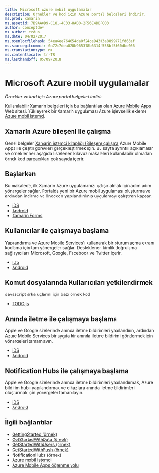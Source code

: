 ```yaml
---
title: Microsoft Azure mobil uygulamalar
description: Örnekler ve kod için Azure portal belgeleri indirir.
ms.prod: xamarin
ms.assetid: 7B9AA8D9-C181-4C33-8AB0-2F56E4DBFC03
author: conceptdev
ms.author: crdun
ms.date: 04/02/2017
ms.openlocfilehash: 54ea6ee764054da0f24ce94303a8899971fd63af
ms.sourcegitcommit: 0a72c7dea020b965378b6314f558bf5360dbd066
ms.translationtype: MT
ms.contentlocale: tr-TR
ms.lasthandoff: 05/09/2018
---
```

# <a name="microsoft-azure-mobile-apps"></a>Microsoft Azure mobil uygulamalar

_Örnekler ve kod için Azure portal belgeleri indirir._

<!--
NOTE TO AUTHORS: this page is referenced from
http://azure.microsoft.com/develop/mobile/xamarin/
as https://developer.xamarin.com/guides/cross-platform/data-cloud/mobile-services/
A redirect has been put in place to /mobile-apps/ HOWEVER the /Resources/ .ZIP files are still located in /mobile-services/ so that the following permalinks don't break

The ZIPs in /Resources/ are also referenced by inbound links
Getting Started  http://go.microsoft.com/fwlink/p/?LinkId=331359
Get started with data   http://go.microsoft.com/fwlink/p/?LinkId=331302
Get started with push   http://go.microsoft.com/fwlink/p/?LinkId=331303
Get started with authentication http://go.microsoft.com/fwlink/p/?LinkId=331328
Get started with Notification Hubs  http://go.microsoft.com/fwlink/p/?LinkId=331329
Validate and modify data    http://go.microsoft.com/fwlink/p/?LinkId=331330
-->


Kullanılabilir Xamarin belgeleri için bu bağlantıları olan [Azure Mobile Apps](https://docs.microsoft.com/azure/app-service-mobile/) Web sitesi.
Yükleyerek bir Xamarin uygulaması Azure işlevsellik ekleme [Azure mobil istemci](https://www.nuget.org/packages/Microsoft.Azure.Mobile.Client/).

## <a name="working-with-the-xamarin-azure-component"></a>Xamarin Azure bileşeni ile çalışma

Genel belgeler [Xamarin istemci kitaplığı (Bileşen) çalışma](https://docs.microsoft.com/azure/app-service-mobile/app-service-mobile-dotnet-how-to-use-client-library) Azure Mobile Apps ile çeşitli görevleri gerçekleştirmek için. Bu sayfa ayrıntılı açıklamalar ve örnekler her aşağıda listelenen kılavuz makaleleri kullanılabilir olmadan örnek kod parçacıkları çok sayıda içerir.

## <a name="getting-started"></a>Başlarken

Bu makalede, ilk Xamarin Azure uygulamanızı çalışır almak için adım adım yönergeler sağlar.
Portalda yeni bir Azure mobil uygulaması oluşturma ve ardından indirme ve önceden yapılandırılmış uygulamayı çalıştıran kapsar.

-  [iOS](https://docs.microsoft.com/azure/app-service-mobile/app-service-mobile-xamarin-ios-get-started/)
-  [Android](https://docs.microsoft.com/azure/app-service-mobile/app-service-mobile-xamarin-android-get-started/)
-  [Xamarin.Forms](https://docs.microsoft.com/azure/app-service-mobile/app-service-mobile-xamarin-forms-get-started)

<!--
## Validate, Modify and Augment Data in Scripts

Demonstrates how to add server-side scripts to Azure Mobile Services data tables to implement server-side validation and other functionality.

-  [iOS](https://azure.microsoft.com/documentation/articles/mobile-services-dotnet-how-to-use-client-library/#errors)
-  [Android](https://azure.microsoft.com/documentation/articles/mobile-services-dotnet-how-to-use-client-library/#errors)
-->

<!--
## Add Paging to Data

A quick example of paging large sets of data using Skip() and Take().

-  [iOS](https://azure.microsoft.com/documentation/articles/mobile-services-dotnet-how-to-use-client-library/#paging)
-  [Android](https://azure.microsoft.com/documentation/articles/mobile-services-dotnet-how-to-use-client-library/#paging)
-->

## <a name="get-started-with-users"></a>Kullanıcılar ile çalışmaya başlama

Yapılandırma ve Azure Mobile Services'ı kullanarak bir oturum açma ekranı kodlama için tam yönergeler sağlar. Desteklenen kimlik doğrulama sağlayıcıları, Microsoft, Google, Facebook ve Twitter içerir.

-  [iOS](https://azure.microsoft.com/documentation/articles/app-service-mobile-xamarin-ios-get-started-users/)
-  [Android](https://azure.microsoft.com/documentation/articles/app-service-mobile-xamarin-android-get-started-users/)


## <a name="authorize-users-in-scripts"></a>Komut dosyalarında Kullanıcıları yetkilendirmek

Javascript arka uçlarını için bazı örnek kod

-  [TODO.js](https://github.com/Azure/azure-mobile-apps-node/blob/master/samples/personal-table/tables/TodoItem.js#L38)


## <a name="get-started-with-push"></a>Anında iletme ile çalışmaya başlama

Apple ve Google sitelerinde anında iletme bildirimleri yapılandırın, ardından Azure Mobile Services bir aygıta bir anında iletme bildirimi göndermek için yönergeleri tamamlayın.

-  [iOS](https://docs.microsoft.com/azure/app-service-mobile/app-service-mobile-xamarin-ios-get-started-push)
-  [Android](https://docs.microsoft.com/azure/app-service-mobile/app-service-mobile-xamarin-android-get-started-push)


## <a name="get-started-with-notification-hubs"></a>Notification Hubs ile çalışmaya başlama

Apple ve Google sitelerinde anında iletme bildirimleri yapılandırmak, Azure bildirim hub'ı yapılandırmak ve cihazlara anında iletme bildirimleri oluşturmak için yönergeler tamamlayın.

-  [iOS](https://docs.microsoft.com/azure/notification-hubs/xamarin-notification-hubs-ios-push-notification-apns-get-started)
-  [Android](https://docs.microsoft.com/azure/notification-hubs/xamarin-notification-hubs-push-notifications-android-gcm)



## <a name="related-links"></a>İlgili bağlantılar

- [GettingStarted (örnek)](https://github.com/xamarin/mobile-samples/tree/master/Azure/GettingStarted)
- [GetStartedWithData (örnek)](https://github.com/xamarin/mobile-samples/tree/master/Azure/GetStartedWithData)
- [GetStartedWithUsers (örnek)](https://github.com/xamarin/mobile-samples/tree/master/Azure/GetStartedWithUsers)
- [GetStartedWithPush (örnek)](https://github.com/xamarin/mobile-samples/tree/master/Azure/GetStartedWithPush)
- [NotificationHubs (örnek)](https://github.com/xamarin/mobile-samples/tree/master/Azure/NotificationHubs)
- [Azure mobil istemci](https://www.nuget.org/packages/Microsoft.Azure.Mobile.Client/)
- [Azure Mobile Apps öğrenme yolu](https://azure.microsoft.com/documentation/learning-paths/appservice-mobileapps/)

<!--
- [ValidateModifyData (sample)](https://github.com/xamarin/mobile-samples/tree/master/Azure/ValidateModifyData)
-->
